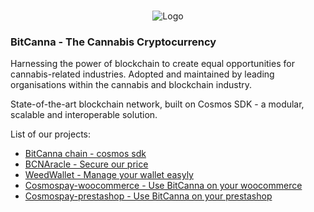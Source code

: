 <br/>
<p align="center">
  <img src="https://pbs.twimg.com/profile_banners/602625556/1649007099/1500x500" alt="Logo">

  <h3>BitCanna - The Cannabis Cryptocurrency</h3>

  <p>
    Harnessing the power of blockchain to create equal opportunities for cannabis-related industries. Adopted and maintained by leading organisations within the cannabis and blockchain industry.    
    
State-of-the-art blockchain network, built on Cosmos SDK - a modular, scalable and interoperable solution.
    <br/>
 
List of our projects:
    
* [BitCanna chain - cosmos sdk](https://github.com/BitCannaGlobal/bcna) 
* [BCNAracle - Secure our price ](https://github.com/BitCannaGlobal/BCNAracle)
* [WeedWallet - Manage your wallet easyly](https://github.com/BitCannaGlobal/WeedWallet)
* [Cosmospay-woocommerce - Use BitCanna on your woocommerce](https://github.com/BitCannaGlobal/cosmospay-woocommerce) 
* [Cosmospay-prestashop - Use BitCanna on your prestashop](https://github.com/BitCannaGlobal/cosmospay-prestashop)   
